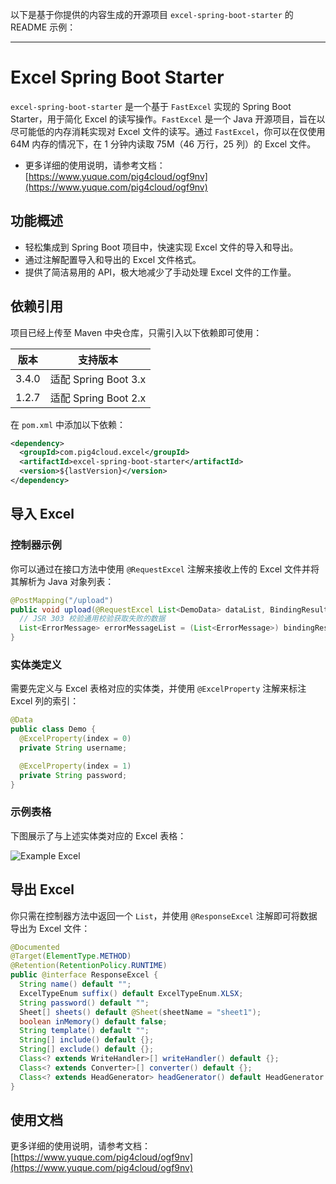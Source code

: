 以下是基于你提供的内容生成的开源项目 `excel-spring-boot-starter` 的 README 示例：

---

# Excel Spring Boot Starter

`excel-spring-boot-starter` 是一个基于 `FastExcel` 实现的 Spring Boot Starter，用于简化 Excel 的读写操作。`FastExcel` 是一个 Java 开源项目，旨在以尽可能低的内存消耗实现对 Excel 文件的读写。通过 `FastExcel`，你可以在仅使用 64M 内存的情况下，在 1 分钟内读取 75M（46 万行，25 列）的 Excel 文件。

- 更多详细的使用说明，请参考文档：[https://www.yuque.com/pig4cloud/ogf9nv](https://www.yuque.com/pig4cloud/ogf9nv)

## 功能概述

- 轻松集成到 Spring Boot 项目中，快速实现 Excel 文件的导入和导出。
- 通过注解配置导入和导出的 Excel 文件格式。
- 提供了简洁易用的 API，极大地减少了手动处理 Excel 文件的工作量。

## 依赖引用

项目已经上传至 Maven 中央仓库，只需引入以下依赖即可使用：

| 版本    | 支持版本            |
|-------|-------------------|
| 3.4.0 | 适配 Spring Boot 3.x |
| 1.2.7 | 适配 Spring Boot 2.x |

在 `pom.xml` 中添加以下依赖：

```xml
<dependency>
  <groupId>com.pig4cloud.excel</groupId>
  <artifactId>excel-spring-boot-starter</artifactId>
  <version>${lastVersion}</version>
</dependency>
```

## 导入 Excel

### 控制器示例

你可以通过在接口方法中使用 `@RequestExcel` 注解来接收上传的 Excel 文件并将其解析为 Java 对象列表：

```java
@PostMapping("/upload")
public void upload(@RequestExcel List<DemoData> dataList, BindingResult bindingResult) {
  // JSR 303 校验通用校验获取失败的数据
  List<ErrorMessage> errorMessageList = (List<ErrorMessage>) bindingResult.getTarget();
}
```

### 实体类定义

需要先定义与 Excel 表格对应的实体类，并使用 `@ExcelProperty` 注解来标注 Excel 列的索引：

```java
@Data
public class Demo {
  @ExcelProperty(index = 0)
  private String username;

  @ExcelProperty(index = 1)
  private String password;
}
```

### 示例表格

下图展示了与上述实体类对应的 Excel 表格：

![Example Excel](https://minio.pigx.top/oss/1618560470.png)

## 导出 Excel

你只需在控制器方法中返回一个 `List`，并使用 `@ResponseExcel` 注解即可将数据导出为 Excel 文件：

```java
@Documented
@Target(ElementType.METHOD)
@Retention(RetentionPolicy.RUNTIME)
public @interface ResponseExcel {
  String name() default "";
  ExcelTypeEnum suffix() default ExcelTypeEnum.XLSX;
  String password() default "";
  Sheet[] sheets() default @Sheet(sheetName = "sheet1");
  boolean inMemory() default false;
  String template() default "";
  String[] include() default {};
  String[] exclude() default {};
  Class<? extends WriteHandler>[] writeHandler() default {};
  Class<? extends Converter>[] converter() default {};
  Class<? extends HeadGenerator> headGenerator() default HeadGenerator.class;
}
```

## 使用文档

更多详细的使用说明，请参考文档：[https://www.yuque.com/pig4cloud/ogf9nv](https://www.yuque.com/pig4cloud/ogf9nv)
